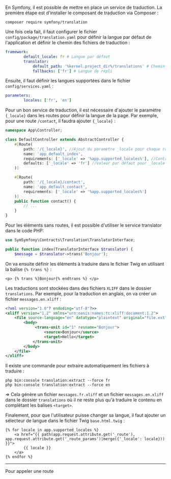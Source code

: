 En Symfony, il est possible de mettre en place un service de traduction. La première étape est d'installer le composant de traduction via Composer :

```shell
composer require symfony/translation
```

Une fois cela fait, il faut configurer le fichier `config/package/translation.yaml` pour définir la langue par défaut de l'application et définir le chemin des fichiers de traduction :

```yaml
framework:
		default_locale: fr # Langue par défaut
		translator:
			default_path: '%kernel.project_dir%/translations' # Chemin des fichiers de traduction
			fallbacks: ['fr'] # Langue de repli
```

Ensuite, il faut définir les langues supportées dans le fichier `config/services.yaml` :

```yaml
parameters:
		locales: ['fr', 'en']
```

Pour un bon service de traduction, il est nécessaire d'ajouter le paramètre `{_locale}` dans les routes pour définir la langue de la page. Par exemple, pour une route `/contact`, il faudra ajouter `{_locale}` :

```php
namespace App\Controller;

class DefaultController extends AbstractController {
	#[Route(
		path: '/{_locale}', //Ajout du paramètre _locale pour chaque route
		name: 'app_default_index',
		requirements: ['_locale' => '%app.supported_locales%'], //Contraindre le paramètres _locale en fonction des langues supportées dans config/service.yaml
		defaults: ['_locale' => 'fr'] //Valeur par défaut pour _locale (A définir uniquement sur la page d'accueil)
	)]

	#[Route(
		path: '/{_locale}/contact',
		name: 'app_default_contact',
		requirements: ['_locale' => '%app.supported_locales%']
	)]
	public function contact() {
		// ...
	}
}
```

Pour les éléments sans routes, il est possible d'utiliser le service translator dans le code PHP:

```php
use SymSymfony\Contracts\Translation\TranslatorInterface;

public function index(TranslatorInterface $translator) {
	$message = $translator->trans('Bonjour');
```

On va ensuite définir les éléments à traduire dans le fichier Twig en utilisant la balise `{% trans %}` :

```twig
<p> {% trans %}Bonjour{% endtrans %} </p>
```

Les traductions sont stockées dans des fichiers `XLIFF` dans le dossier `translations`. Par exemple, pour la traduction en anglais, on va créer un fichier `messages.en.xliff` :

```xml
<?xml version="1.0"? endoding="utf-8"?>>
<xliff version="1.2" xmlns="urn:oasis:names:tc:xliff:document:1.2">
	<file source-language="en" datatype="plaintext" original="file.ext">
		<body>
			 <trans-unit id="1" resname="Bonjour">
				 <source>Bonjour</source>
				 <target>Hello</target>
			</trans-unit>
		</body>
	</file>
</xliff>
```

Il existe une commande pour extraire automatiquement les fichiers à traduire :
```shell
php bin:console translation:extract --force fr
php bin:console translation:extract --force en
```
=> Cela génère un fichier `messages.fr.xliff` et un fichier `messages.en.xliff` dans le dossier `translations` où il ne reste plus qu'à traduire le contenu en complétant les balises `<target>`.

Finalement, pour que l'utilisateur puisse changer sa langue, il faut ajouter un sélecteur de langue dans le fichier Twig `base.html.twig` :

```twig
{% for locale in app.supported_locales %}
	<a href="{{ path(app.request.attribute.get('_route'), app.request.attribute.get('_route_params')|merge({'_locale': locale})) }}">
		{{ locale }}
	</a>
{% endfor %}
```

---

Pour appeler une route